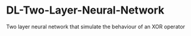 # DL-Two-Layer-Neural-Network
 Two layer neural network that simulate the behaviour of an XOR operator
